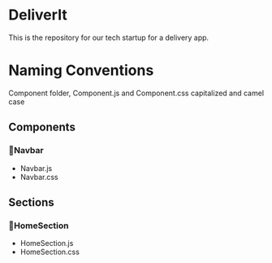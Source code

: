 # DeliverIt
This is the repository for our tech startup for a delivery app. 

Naming Conventions
==================
Component folder, Component.js and Component.css capitalized and camel case
## Components
### :open_file_folder:Navbar
   * Navbar.js
   * Navbar.css

## Sections
### :open_file_folder:HomeSection
   * HomeSection.js
   * HomeSection.css
